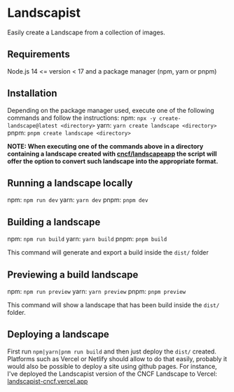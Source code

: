 # Landscapist

Easily create a Landscape from a collection of images.

## Requirements

Node.js 14 <= version < 17 and a package manager (npm, yarn or pnpm)

## Installation

Depending on the package manager used, execute one of the following commands and follow the instructions:
npm: `npx -y create-landscape@latest <directory>`
yarn: `yarn create landscape <directory>`
pnpm: `pnpm create landscape <directory>`

**NOTE: When executing one of the commands above in a directory containing a landscape created with [cncf/landscapeapp](https://github.com/cncf/landscapeapp)
the script will offer the option to convert such landscape into the appropriate format.**

## Running a landscape locally

npm: `npm run dev`
yarn: `yarn dev`
pnpm: `pnpm dev`

## Building a landscape

npm: `npm run build`
yarn: `yarn build`
pnpm: `pnpm build`

This command will generate and export a build inside the `dist/` folder

## Previewing a build landscape

npm: `npm run preview`
yarn: `yarn preview`
pnpm: `pnpm preview`

This command will show a landscape that has been build inside the `dist/` folder.

## Deploying a landscape

First run `npm|yarn|pnm run build` and then just deploy the `dist/` created. Platforms such as Vercel or Netlify should
allow to do that easily, probably it would also be possible to deploy a site using github pages. For instance, I've
deployed the Landscapist version of the CNCF Landscape to Vercel: [landscapist-cncf.vercel.app](https://landscapist-cncf.vercel.app/)
